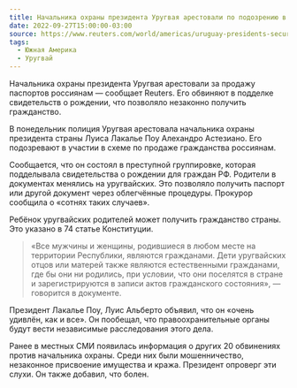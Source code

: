 ```yaml
---
title: Начальника охраны президента Уругвая арестовали по подозрению в продаже гражданства россиянам
date: 2022-09-27T15:00:00-03:00
source: https://www.reuters.com/world/americas/uruguay-presidents-security-chief-arrested-2022-09-26/
tags:
  - Южная Америка
  - Уругвай
---
```


Начальника охраны президента Уругвая арестовали за продажу паспортов россиянам — сообщает Reuters. Его обвиняют в подделке свидетельств о рождении, что позволяло незаконно получить гражданство.

В понедельник полиция Уругвая арестовала начальника охраны президента страны Луиса Лакалье Поу Алехандро Астезиано. Его подозревают в участии в схеме по продаже гражданства россиянам.

Сообщается, что он состоял в преступной группировке, которая подделывала свидетельства о рождении для граждан РФ. Родители в документах менялись на уругвайских. Это позволяло получить паспорт или другой документ через облегчённые процедуры. Прокурор сообщила о «сотнях таких случаев».

Ребёнок уругвайских родителей может получить гражданство страны. Это указано в 74 статье Конституции.

> «Все мужчины и женщины, родившиеся в любом месте на территории Республики, являются гражданами. Дети уругвайских отцов или матерей также являются естественными гражданами, где бы они ни родились, при условии, что они поселятся в стране и зарегистрируются в записи актов гражданского состояния», — говорится в документе.

Президент Лакалье Поу, Луис Альберто объявил, что он «очень удивлён, как и все». Он пообещал, что правоохранительные органы будут вести независимые расследования этого дела.

Ранее в местных СМИ появилась информация о других 20 обвинениях против начальника охраны. Среди них были мошенничество, незаконное присвоение имущества и кража. Президент опроверг эти слухи. Он также добавил, что болен.
